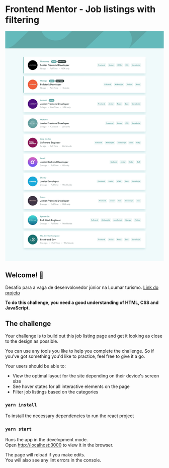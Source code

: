 # Frontend Mentor - Job listings with filtering

![Design preview for the Job listings with filtering coding challenge](./src/images/desktop-design.jpg)

## Welcome! 👋

Desafio para a vaga de desenvolovedor júnior na Loumar turismo.
[Link do projeto](https://desafio-frontend-jet.vercel.app/) 

**To do this challenge, you need a good understanding of HTML, CSS and JavaScript.**

## The challenge

Your challenge is to build out this job listing page and get it looking as close to the design as possible.

You can use any tools you like to help you complete the challenge. So if you've got something you'd like to practice, feel free to give it a go.

Your users should be able to:

- View the optimal layout for the site depending on their device's screen size
- See hover states for all interactive elements on the page
- Filter job listings based on the categories



### `yarn install`

To install the necessary dependencies to run the react project


### `yarn start`

Runs the app in the development mode.\
Open [http://localhost:3000](http://localhost:3000) to view it in the browser.

The page will reload if you make edits.\
You will also see any lint errors in the console.
